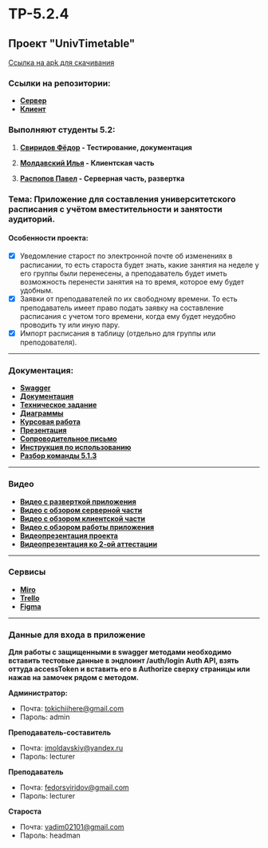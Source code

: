 # TP-5.2.4
## Проект "UnivTimetable"
[Ссылка на apk для скачивания](https://github.com/FedotBegemot/TP-5.2.4/blob/main/app-debug.apk)
### Ссылки на репозитории:
- **[Сервер](https://github.com/tukitoki/UnivTimeTable-backend)**
- **[Клиент](https://github.com/iIlyaM/UnivTimeTable)**

### Выполняют студенты 5.2:

1. **[Свиридов Фёдор](https://github.com/FedotBegemot) - Тестирование, документация**

2. **[Молдавский Илья](https://github.com/iIlyaM) - Клиентская часть**

3. **[Распопов Павел](https://github.com/tukitoki) -  Серверная часть, развертка**

### Тема: Приложение для составления университетского расписания с учётом вместительности и занятости аудиторий.

#### Особенности проекта:
- [X] Уведомление старост по электронной почте об изменениях в расписании, то есть староста будет знать, 
какие занятия на неделе у его группы были перенесены, а преподаватель будет иметь возможность перенести занятия на то время, 
которое ему будет удобным.
- [X] Заявки от преподавателей по их свободному времени. То есть преподаватель имеет право подать заявку на составление расписания
с учетом того времени, когда ему будет неудобно проводить ту или иную пару.
- [X] Импорт расписания в таблицу (отдельно для группы или преподователя).
----
### Документация:

- **[Swagger](https://timetable-service-tukitoki.cloud.okteto.net/api/timetable/swagger-ui/index.html)**
- **[Документация](https://github.com/FedotBegemot/TP-5.2.4/tree/main/%D0%94%D0%BE%D0%BA%D1%83%D0%BC%D0%B5%D0%BD%D1%82%D0%B0%D1%86%D0%B8%D1%8F)**
- **[Техническое задание](https://github.com/FedotBegemot/TP-5.2.4/blob/main/%D0%94%D0%BE%D0%BA%D1%83%D0%BC%D0%B5%D0%BD%D1%82%D0%B0%D1%86%D0%B8%D1%8F/%D0%A2%D0%97.pdf)**
- **[Диаграммы](https://github.com/FedotBegemot/TP-5.2.4/tree/main/%D0%94%D0%B8%D0%B0%D0%B3%D1%80%D0%B0%D0%BC%D0%BC%D1%8B)**
- **[Курсовая работа](https://github.com/FedotBegemot/TP-5.2.4/blob/main/%D0%94%D0%BE%D0%BA%D1%83%D0%BC%D0%B5%D0%BD%D1%82%D0%B0%D1%86%D0%B8%D1%8F/%D0%9A%D1%83%D1%80%D1%81%D0%BE%D0%B2%D0%B0%D1%8F%20%D1%80%D0%B0%D0%B1%D0%BE%D1%82%D0%B0.pdf)**
- **[Презентация](https://github.com/FedotBegemot/TP-5.2.4/blob/main/%D0%94%D0%BE%D0%BA%D1%83%D0%BC%D0%B5%D0%BD%D1%82%D0%B0%D1%86%D0%B8%D1%8F/%D0%9F%D1%80%D0%B5%D0%B7%D0%B5%D0%BD%D1%82%D0%B0%D1%86%D0%B8%D1%8F%20UnivTimetable.pdf)**
- **[Сопроводительное письмо](https://github.com/FedotBegemot/TP-5.2.4/blob/main/%D0%94%D0%BE%D0%BA%D1%83%D0%BC%D0%B5%D0%BD%D1%82%D0%B0%D1%86%D0%B8%D1%8F/%D0%A1%D0%BE%D0%BF%D1%80%D0%BE%D0%B2%D0%BE%D0%B4%D0%B8%D1%82%D0%B5%D0%BB%D1%8C%D0%BD%D0%BE%D0%B5%20%D0%BF%D0%B8%D1%81%D1%8C%D0%BC%D0%BE.pdf)**
- **[Инструкция по использованию](https://github.com/FedotBegemot/TP-5.2.4/blob/main/%D0%94%D0%BE%D0%BA%D1%83%D0%BC%D0%B5%D0%BD%D1%82%D0%B0%D1%86%D0%B8%D1%8F/Tp_Instruktsia.pdf)**
- **[Разбор команды 5.1.3](https://docs.google.com/document/d/12gKq1wSsqV7YoPh7ivHUa33pO75Eqs7YOXzTpI9bnDA/edit?usp=sharing)**
----
### Видео
- **[Видео с разверткой приложения](https://drive.google.com/file/d/1SFFzOpKDNfuZ5EzsmTZRvoQ_Exdkrawz/view?usp=sharing)**
- **[Видео с обзором серверной части](https://drive.google.com/file/d/1MdErPGGD6vdCslFKJr74TUpJ2eiEGNZm/view?usp=sharing)**
- **[Видео с обзором клиентской части](https://disk.yandex.ru/i/2mKdYf6QmCd2-Q)**
- **[Видео с обзором работы приложения](https://youtu.be/4ljxY3k5P5U)**
- **[Видеопрезентация проекта](https://youtu.be/3eeOt6kchSA)**
- **[Видеопрезентация ко 2-ой аттестации](https://youtu.be/xL2jRJXNqe0)**
------
### Сервисы
- **[Miro](https://miro.com/app/board/uXjVPhSKaX0=/?share_link_id=911852827355)**
- **[Trello](https://trello.com/b/Q9oCXbbY/%D1%81%D0%BE%D1%81%D1%82%D0%B0%D0%B2%D0%BB%D0%B5%D0%BD%D0%B8%D0%B5-%D1%80%D0%B0%D1%81%D0%BF%D0%B8%D1%81%D0%B0%D0%BD%D0%B8%D1%8F)**
- **[Figma](https://www.figma.com/file/m2anmNcEu5ZxfiYcXzP4Pk/UnivTimeTable?node-id=0-1&t=TBJTWewhOpbanF8w-0)**
---
### Данные для входа в приложение

**Для работы с защищенными в swagger методами необходимо вставить
тестовые данные в эндпоинт /auth/login Auth API, взять оттуда accessToken 
и вставить его в Authorize сверху страницы или нажав на замочек рядом с методом.**

**Администратор:**
- Почта: tokichiihere@gmail.com
- Пароль: admin

**Преподаватель-составитель**
- Почта: imoldavskiy@yandex.ru
- Пароль: lecturer

**Преподаватель**
- Почта: fedorsviridov@gmail.com
- Пароль: lecturer

**Староста**
- Почта: vadim02101@gmail.com
- Пароль: headman
